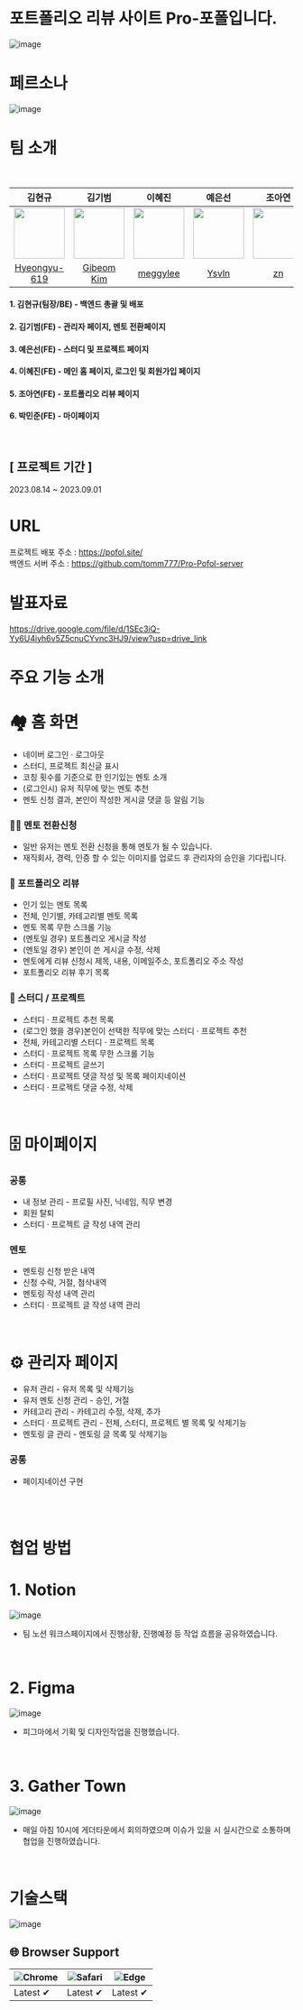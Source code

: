# 포트폴리오 리뷰 사이트 Pro-포폴입니다.

![image](https://github.com/tomm777/Pro-Pofol-client/assets/95726595/bdb821ff-159c-49ef-8f8b-d339dee02f6a)


# 페르소나

![image](https://github.com/tomm777/Pro-Pofol-client/assets/95726595/59ee8a75-870f-49a2-bd74-c0fac42a949f)

# 팀 소개

</br>

| 김현규 | 김기범 | 이혜진 | 예은선 | 조아연 | 박민준 |
| :-----------------------------------------------------------------------------: | :-----------------------------------------------------------------------------: | :------------------------------------------------------------------------------: | :------------------------------------------------------------------------------: | :-----------------------------------------------------------------------------: | :-----------------------------------------------------------------------------: |
| <img src="https://avatars.githubusercontent.com/u/110807563?v=4" width="90px"/> | <img src="https://avatars.githubusercontent.com/u/95726595?v=4" width="90px" /> | <img src="https://avatars.githubusercontent.com/u/122958485?v=4" width="90px" /> | <img src="https://avatars.githubusercontent.com/u/118370673?v=4" width="90px" /> | <img src="https://avatars.githubusercontent.com/u/92145151?v=4" width="90px" /> | <img src="https://avatars.githubusercontent.com/u/129268793?v=4" width="90px" /> |
| [Hyeongyu-619](https://github.com/Hyeongyu-619) | [Gibeom Kim](https://github.com/tomm777) | [meggylee](https://github.com/meggylee) | [Ysvln](https://github.com/Ysvln) | [zn](https://github.com/salmeungyelan) | [박민준](https://github.com/)


#### 1. 김현규(팀장/BE) - 백엔드 총괄 및 배포
#### 2. 김기범(FE) - 관리자 페이지, 멘토 전환페이지
#### 3. 예은선(FE) - 스터디 및 프로젝트 페이지
#### 4. 이혜진(FE) - 메인 홈 페이지, 로그인 및 회원가입 페이지
#### 5. 조아연(FE) - 포트폴리오 리뷰 페이지
#### 6. 박민준(FE) - 마이페이지

</br>

## [ 프로젝트 기간 ]
2023.08.14 ~ 2023.09.01

# URL


프로젝트 배포 주소 : <a href=https://pofol.site target=_blank>https://pofol.site/</a>
</br>
백엔드 서버 주소 :
<a href=https://github.com/tomm777/Pro-Pofol-server target=_blank>https://github.com/tomm777/Pro-Pofol-server</a>

<!-- # TODO ADMIN 계정 -->

# 발표자료

<a href='https://drive.google.com/file/d/1SEc3iQ-Yy6U4iyh6v5Z5cnuCYvnc3HJ9/view?usp=drive_link' target=_blank>https://drive.google.com/file/d/1SEc3iQ-Yy6U4iyh6v5Z5cnuCYvnc3HJ9/view?usp=drive_link</a>

# 주요 기능 소개

# 🏘️ 홈 화면

<ul>
    <li>네이버 로그인 · 로그아웃</li>
    <li>스터디, 프로젝트 최신글 표시</li>
    <li>코칭 횟수를 기준으로 한 인기있는 멘토 소개</li>
    <li>(로그인시) 유저 직무에 맞는 멘토 추천</li>
    <li>멘토 신청 결과, 본인이 작성한 게시글 댓글 등 알림 기능</li>
</ul>

### 👨‍🏫 멘토 전환신청

<ul>
    <li>일반 유저는 멘토 전환 신청을 통해 멘토가 될 수 있습니다.</li>
    <li>재직회사, 경력, 인증 할 수 있는 이미지를 업로드 후 관리자의 승인을 기다립니다.</li>
</ul>

### 📝 포트폴리오 리뷰

<ul>
    <li>인기 있는 멘토 목록</li>
    <li>전체, 인기별, 카테고리별 멘토 목록</li>
    <li>멘토 목록 무한 스크롤 기능</li>
    <li>(멘토일 경우) 포트폴리오 게시글 작성</li>
    <li>(멘토일 경우) 본인이 쓴 게시글 수정, 삭제</li>
    <li>멘토에게 리뷰 신청시 제목, 내용, 이메일주소, 포트폴리오 주소 작성 </li>
    <li>포트폴리오 리뷰 후기 목록</li>
</ul>

### 📒 스터디 / 프로젝트

<ul>
    <li>스터디 · 프로젝트 추천 목록</li>
    <li>(로그인 했을 경우)본인이 선택한 직무에 맞는 스터디 · 프로젝트 추천</li>
    <li>전체, 카테고리별 스터디 · 프로젝트 목록</li>
    <li>스터디 · 프로젝트 목록 무한 스크롤 기능</li>
    <li>스터디 · 프로젝트 글쓰기</li>
    <li>스터디 · 프로젝트 댓글 작성 및 목록 페이지네이션</li>
    <li>스터디 · 프로젝트 댓글 수정, 삭제</li>
</ul>

</br>

# 🗄️ 마이페이지

### 공통

<ul>
    <li>내 정보 관리 - 프로필 사진, 닉네임, 직무 변경</li>
    <li>회원 탈퇴</li>
    <li>스터디 · 프로젝트 글 작성 내역 관리</li>
</ul>

### 멘토

<ul>
    <li>멘토링 신청 받은 내역</li>
    <li>신청 수락, 거절, 첨삭내역</li>
    <li>멘토링 작성 내역 관리</li>
    <li>스터디 · 프로젝트 글 작성 내역 관리</li>
</ul>
</br>

# ⚙️ 관리자 페이지

<ul>
    <li>유저 관리 - 유저 목록 및 삭제기능</li>
    <li>유저 멘토 신청 관리 - 승인, 거절</li>
    <li>카테고리 관리 - 카테고리 수정, 삭제, 추가</li>
    <li>스터디 · 프로젝트 관리 - 전체, 스터디, 프로젝트 별 목록 및 삭제기능</li>
    <li>멘토링 글 관리 - 멘토링 글 목록 및 삭제기능</li>
</ul>

### 공통

<ul>
    <li>페이지네이션 구현</li>
</ul>
</br>

<!-- # 🛠️ 페이지 기능 상세

### 🔐 계정
<ul>
    <li>Recoil을 사용해 전역으로 유저 정보를 관리</li>
    <li>유저 role에 따른 보여지는 요소를 구분</li>
</ul>

### 🖼️ 이미지

<li>Amazon S3 서버에 이미지 업로드</li> -->

<!-- ![Alt text](image-6.png) -->
<!-- 🏠 홈 화면 -->

<!-- ![Alt text](image-8.png) -->
</br>

# 협업 방법

# 1. Notion
![image](https://github.com/tomm777/Pro-Pofol-client/assets/95726595/2f1fce50-533c-457f-a7b9-ee09dc696c9c)



<ul>
    <li>팀 노션 워크스페이지에서 진행상황, 진행예정 등 작업 흐름을 공유하였습니다.</li>
</ul>
</br>

# 2. Figma

![image](https://github.com/tomm777/Pro-Pofol-client/assets/95726595/5f21b781-a2fb-46f7-92bd-a8772481f098)


<ul>
    <li>피그마에서 기획 및 디자인작업을 진행했습니다.</li>
</ul>
</br>

# 3. Gather Town

![image](https://github.com/tomm777/Pro-Pofol-client/assets/95726595/c956378a-f02a-4ade-b930-46e9ac097436)


<ul>
    <li>매일 아침 10시에 게더타운에서 회의하였으며 이슈가 있을 시 실시간으로 소통하며 협업을 진행하였습니다.</li>
</ul>

</br>


# 기술스택

![image](https://github.com/tomm777/Pro-Pofol-client/assets/95726595/0a39a5f8-a3a5-43b5-bdcc-ed6d1bf808be)


## 🌐 Browser Support

| ![Chrome](https://raw.githubusercontent.com/alrra/browser-logos/main/src/chrome/chrome_48x48.png) | ![Safari](https://raw.githubusercontent.com/alrra/browser-logos/main/src/safari/safari_48x48.png) | ![Edge](https://raw.githubusercontent.com/alrra/browser-logos/main/src/edge/edge_48x48.png) |
| ------------------------------------------------------------------------------------------------- | ------------------------------------------------------------------------------------------------- | ------------------------------------------------------------------------------------------- |
| Latest ✔ | Latest ✔ | Latest ✔ |
